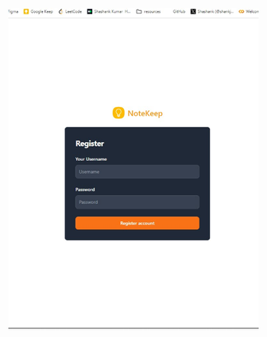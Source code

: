 ![Alt Text](https://github.com/Shankjbs571/noteKeep/blob/main/frontend/public/Annotation%202024-05-10%20212353.jpg?raw=true)
